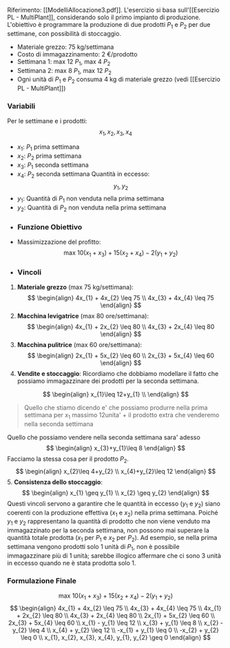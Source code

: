 Riferimento: [[ModelliAllocazione3.pdf]].
L'esercizio si basa sull'[[Esercizio PL - MultiPlant]], considerando solo il primo impianto di produzione. 
L'obiettivo è programmare la produzione di due prodotti $P_{1}$ e $P_{2}$ per due settimane, con possibilità di stoccaggio. 
- Materiale grezzo: 75 kg/settimana 
- Costo di immagazzinamento: 2 €/prodotto
- Settimana 1: max 12 $P_{1}$, max 4 $P_{2}$ 
- Settimana 2: max 8 $P_{1}$, max 12 $P_{2}$
- Ogni unità di $P_{1}$ e $P_{2}$ consuma 4 kg di materiale grezzo (vedi [[Esercizio PL - MultiPlant]]) 
### Variabili 
Per le settimane e i prodotti: 
$$ x_{1}, x_{2}, x_{3}, x_{4} $$
- $x_{1}$: $P_{1}$ prima settimana 
- $x_{2}$: $P_{2}$ prima settimana 
- $x_{3}$: $P_{1}$ seconda settimana 
- $x_{4}$: $P_{2}$ seconda settimana 
Quantità in eccesso: 
$$ y_{1}, y_{2} $$
- $y_{1}$: Quantità di $P_{1}$ non venduta nella prima settimana 
- $y_{2}$: Quantità di $P_{2}$ non venduta nella prima settimana 
- ### Funzione Obiettivo 
- Massimizzazione del profitto: $$ \text{max } 10(x_{1} + x_{3}) + 15(x_{2} + x_{4}) - 2(y_{1} + y_{2}) $$
- ### Vincoli 
1. **Materiale grezzo** (max 75 kg/settimana): 
$$
\begin{align}
4x_{1} + 4x_{2} \leq 75 \\ 4x_{3} + 4x_{4} \leq 75
\end{align}
$$
2. **Macchina levigatrice** (max 80 ore/settimana): 
$$
\begin{align}
4x_{1} + 2x_{2} \leq 80 \\ 4x_{3} + 2x_{4} \leq 80
\end{align}
$$
3. **Macchina pulitrice** (max 60 ore/settimana): 
$$
\begin{align}
 2x_{1} + 5x_{2} \leq 60 \\ 2x_{3} + 5x_{4} \leq 60 
\end{align}
$$
4. **Vendite e stoccaggio**: 
Ricordiamo che dobbiamo modellare il fatto che possiamo immagazzinare dei prodotti per la seconda settimana.

$$
\begin{align}
x_{1}\leq 12+y_{1} \\
\end{align}
$$
>Quello che stiamo dicendo e' che possiamo produrre nella prima settimana per $x_{1}$ massimo 12unita' $+$ il prodotto extra che venderemo nella seconda settimana

Quello che possiamo vendere nella seconda settimana sara' adesso
$$
\begin{align}
x_{3}+y_{1}\leq 8
\end{align}
$$
Facciamo la stessa cosa per il prodotto $P_{2}$.
$$
\begin{align}
x_{2}\leq 4+y_{2} \\
x_{4}+y_{2}\leq 12
\end{align}
$$
5. **Consistenza dello stoccaggio**: 
$$
\begin{align}
 x_{1} \geq y_{1} \\ x_{2} \geq y_{2}
\end{align}
$$
Questi vincoli servono a garantire che le quantità in eccesso ($y_{1}$ e $y_{2}$) siano coerenti con la produzione effettiva ($x_{1}$ e $x_{2}$) nella prima settimana. Poiché $y_{1}$ e $y_{2}$ rappresentano la quantità di prodotto che non viene venduto ma immagazzinato per la seconda settimana, non possono mai superare la quantità totale prodotta ($x_{1}$ per $P_{1}$ e $x_{2}$ per $P_{2}$). Ad esempio, se nella prima settimana vengono prodotti solo 1 unità di $P_{1}$, non è possibile immagazzinare più di 1 unità; sarebbe illogico affermare che ci sono 3 unità in eccesso quando ne è stata prodotta solo 1.
### Formulazione Finale 
 $$ \text{max } 10(x_{1} + x_{3}) + 15(x_{2} + x_{4}) - 2(y_{1} + y_{2}) $$
 $$ \begin{align} 4x_{1} + 4x_{2} \leq 75 \\ 4x_{3} + 4x_{4} \leq 75 \\ 4x_{1} + 2x_{2} \leq 80 \\ 4x_{3} + 2x_{4} \leq 80 \\ 2x_{1} + 5x_{2} \leq 60 \\ 2x_{3} + 5x_{4} \leq 60 \\ x_{1} - y_{1} \leq 12 \\ x_{3} + y_{1} \leq 8 \\ x_{2} - y_{2} \leq 4 \\ x_{4} + y_{2} \leq 12 \\ -x_{1} + y_{1} \leq 0 \\ -x_{2} + y_{2} \leq 0 \\ x_{1}, x_{2}, x_{3}, x_{4}, y_{1}, y_{2} \geq 0 \end{align} $$